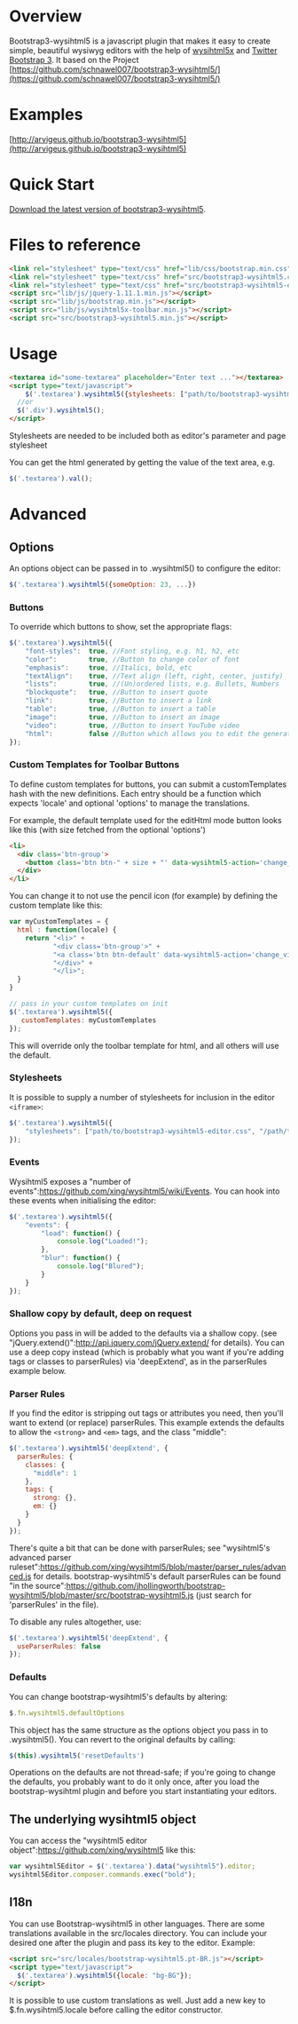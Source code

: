 Overview
=============

Bootstrap3-wysihtml5 is a javascript plugin that makes it easy to create simple, beautiful wysiwyg editors with the help of [wysihtml5x](https://github.com/edicy/wysihtml5) and [Twitter Bootstrap 3](http://getbootstrap.com/).
It based on the Project [https://github.com/schnawel007/bootstrap3-wysihtml5/](https://github.com/schnawel007/bootstrap3-wysihtml5/)

Examples
=============

[http://arvigeus.github.io/bootstrap3-wysihtml5](http://arvigeus.github.io/bootstrap3-wysihtml5)

Quick Start
=============

[Download the latest version of bootstrap3-wysihtml5](https://github.com/arvigeus/bootstrap3-wysihtml5).

Files to reference
=============

```html
<link rel="stylesheet" type="text/css" href="lib/css/bootstrap.min.css" /> <!-- Please use the newest Version of Bootstrap 3.0.X -->
<link rel="stylesheet" type="text/css" href="src/bootstrap3-wysihtml5.css" />
<link rel="stylesheet" type="text/css" href="src/bootstrap3-wysihtml5-editor.css" />
<script src="lib/js/jquery-1.11.1.min.js"></script>
<script src="lib/js/bootstrap.min.js"></script>
<script src="lib/js/wysihtml5x-toolbar.min.js"></script>
<script src="src/bootstrap3-wysihtml5.min.js"></script>
```

Usage
=============

```html
<textarea id="some-textarea" placeholder="Enter text ..."></textarea>
<script type="text/javascript">
	$('.textarea').wysihtml5({stylesheets: ["path/to/bootstrap3-wysihtml5-editor.css"]});
  //or
  $('.div').wysihtml5();
</script>
```

Stylesheets are needed to be included both as editor's parameter and page stylesheet

You can get the html generated by getting the value of the text area, e.g. 

```javascript
$('.textarea').val();
```

Advanced
=============

Options
-------------

An options object can be passed in to .wysihtml5() to configure the editor:

```javascript
$('.textarea').wysihtml5({someOption: 23, ...})
```

### Buttons

To override which buttons to show, set the appropriate flags:

```javascript
$('.textarea').wysihtml5({
    "font-styles":  true, //Font styling, e.g. h1, h2, etc
    "color":        true, //Button to change color of font
    "emphasis":     true, //Italics, bold, etc
    "textAlign":    true, //Text align (left, right, center, justify)
    "lists":        true, //(Un)ordered lists, e.g. Bullets, Numbers
    "blockquote":   true, //Button to insert quote
    "link":         true, //Button to insert a link
    "table":        true, //Button to insert a table
    "image":        true, //Button to insert an image
    "video":        true, //Button to insert YouTube video
    "html":         false //Button which allows you to edit the generated HTML
});
```

### Custom Templates for Toolbar Buttons

To define custom templates for buttons, you can submit a customTemplates hash with the new definitions.  Each entry should be a function which expects 'locale' and optional 'options' to manage the translations.

For example, the default template used for the editHtml mode button looks like this (with size fetched from the optional 'options')

```html
<li>
  <div class='btn-group'>
    <button class='btn btn-" + size + "' data-wysihtml5-action='change_view' title='" + locale.html.edit + "'><i class='icon-pencil'></i></a>"
  </div>
</li>
```

You can change it to not use the pencil icon (for example) by defining the custom template like this:

```javascript
var myCustomTemplates = {
  html : function(locale) {
    return "<li>" +
           "<div class='btn-group'>" +
           "<a class='btn btn-default' data-wysihtml5-action='change_view' title='" + locale.html.edit + "'>HTML</a>" +
           "</div>" +
           "</li>";
  }
}

// pass in your custom templates on init
$('.textarea').wysihtml5({
   customTemplates: myCustomTemplates
});
```


This will override only the toolbar template for html, and all others will use the default.


### Stylesheets

It is possible to supply a number of stylesheets for inclusion in the editor `<iframe>`:

```javascript
$('.textarea').wysihtml5({
	"stylesheets": ["path/to/bootstrap3-wysihtml5-editor.css", "/path/to/editor.css"]
});
```

### Events

Wysihtml5 exposes a "number of events":https://github.com/xing/wysihtml5/wiki/Events. You can hook into these events when initialising the editor:

```javascript
$('.textarea').wysihtml5({
	"events": {
		"load": function() { 
			console.log("Loaded!");
		},
		"blur": function() { 
			console.log("Blured");
		}
	}
});
```

###  Shallow copy by default, deep on request

Options you pass in will be added to the defaults via a shallow copy.  (see "jQuery.extend()":http://api.jquery.com/jQuery.extend/ for details). You can use a deep copy instead (which is probably what you want if you're adding tags or classes to parserRules) via 'deepExtend', as in the parserRules example below.

###  Parser Rules

If you find the editor is stripping out tags or attributes you need, then you'll want to extend (or replace) parserRules.  This example extends the defaults to allow the ```<strong>``` and ```<em>``` tags, and the class "middle":

```javascript
$('.textarea').wysihtml5('deepExtend', {
  parserRules: {
    classes: {
      "middle": 1
    },
    tags: {
      strong: {},
      em: {}
    }
  }
});
```

There's quite a bit that can be done with parserRules; see "wysihtml5's advanced parser ruleset":https://github.com/xing/wysihtml5/blob/master/parser_rules/advanced.js for details.  bootstrap-wysihtml5's default parserRules can be found "in the source":https://github.com/jhollingworth/bootstrap-wysihtml5/blob/master/src/bootstrap-wysihtml5.js (just search for 'parserRules' in the file).

To disable any rules altogether, use:

```javascript
$('.textarea').wysihtml5('deepExtend', {
  useParserRules: false
});
```

###  Defaults

You can change bootstrap-wysihtml5's defaults by altering:

```javascript
$.fn.wysihtml5.defaultOptions
```

This object has the same structure as the options object you pass in to .wysihtml5().  You can revert to the original defaults by calling:

```javascript
$(this).wysihtml5('resetDefaults') 
```

Operations on the defaults are not thread-safe; if you're going to change the defaults, you probably want to do it only once, after you load the bootstrap-wysihtml plugin and before you start instantiating your editors.

##  The underlying wysihtml5 object

You can access the "wysihtml5 editor object":https://github.com/xing/wysihtml5 like this:

```javascript
var wysihtml5Editor = $('.textarea').data("wysihtml5").editor;
wysihtml5Editor.composer.commands.exec("bold");
```


##  I18n

You can use Bootstrap-wysihtml5 in other languages. There are some translations available in the src/locales directory. You can include your desired one after the plugin and pass its key to the editor. Example:

```html
<script src="src/locales/bootstrap-wysihtml5.pt-BR.js"></script>
<script type="text/javascript">
  $('.textarea').wysihtml5({locale: "bg-BG"});
</script>
```

It is possible to use custom translations as well. Just add a new key to $.fn.wysihtml5.locale before calling the editor constructor.
